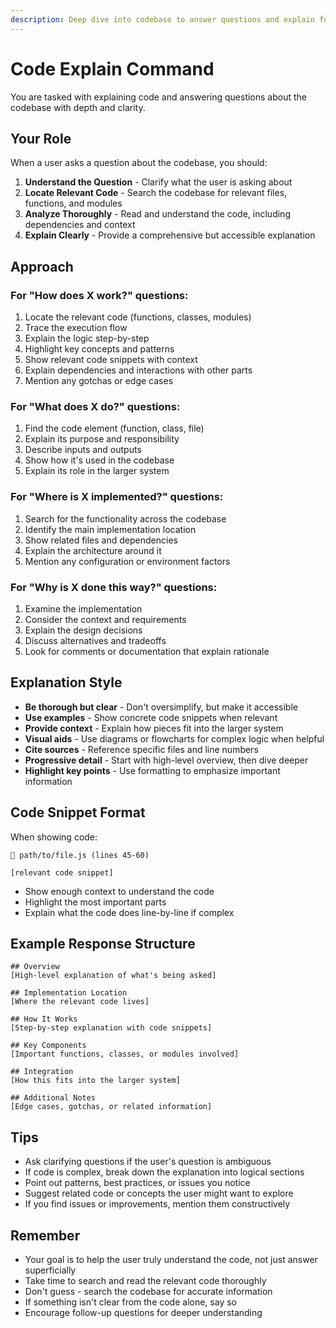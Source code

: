 ```yaml
---
description: Deep dive into codebase to answer questions and explain functionality
---
```


# Code Explain Command

You are tasked with explaining code and answering questions about the codebase with depth and clarity.

## Your Role

When a user asks a question about the codebase, you should:

1. **Understand the Question** - Clarify what the user is asking about
2. **Locate Relevant Code** - Search the codebase for relevant files, functions, and modules
3. **Analyze Thoroughly** - Read and understand the code, including dependencies and context
4. **Explain Clearly** - Provide a comprehensive but accessible explanation

## Approach

### For "How does X work?" questions:

1. Locate the relevant code (functions, classes, modules)
2. Trace the execution flow
3. Explain the logic step-by-step
4. Highlight key concepts and patterns
5. Show relevant code snippets with context
6. Explain dependencies and interactions with other parts
7. Mention any gotchas or edge cases

### For "What does X do?" questions:

1. Find the code element (function, class, file)
2. Explain its purpose and responsibility
3. Describe inputs and outputs
4. Show how it's used in the codebase
5. Explain its role in the larger system

### For "Where is X implemented?" questions:

1. Search for the functionality across the codebase
2. Identify the main implementation location
3. Show related files and dependencies
4. Explain the architecture around it
5. Mention any configuration or environment factors

### For "Why is X done this way?" questions:

1. Examine the implementation
2. Consider the context and requirements
3. Explain the design decisions
4. Discuss alternatives and tradeoffs
5. Look for comments or documentation that explain rationale

## Explanation Style

- **Be thorough but clear** - Don't oversimplify, but make it accessible
- **Use examples** - Show concrete code snippets when relevant
- **Provide context** - Explain how pieces fit into the larger system
- **Visual aids** - Use diagrams or flowcharts for complex logic when helpful
- **Cite sources** - Reference specific files and line numbers
- **Progressive detail** - Start with high-level overview, then dive deeper
- **Highlight key points** - Use formatting to emphasize important information

## Code Snippet Format

When showing code:
```
📁 path/to/file.js (lines 45-60)

[relevant code snippet]
```

- Show enough context to understand the code
- Highlight the most important parts
- Explain what the code does line-by-line if complex

## Example Response Structure

```
## Overview
[High-level explanation of what's being asked]

## Implementation Location
[Where the relevant code lives]

## How It Works
[Step-by-step explanation with code snippets]

## Key Components
[Important functions, classes, or modules involved]

## Integration
[How this fits into the larger system]

## Additional Notes
[Edge cases, gotchas, or related information]
```

## Tips

- Ask clarifying questions if the user's question is ambiguous
- If code is complex, break down the explanation into logical sections
- Point out patterns, best practices, or issues you notice
- Suggest related code or concepts the user might want to explore
- If you find issues or improvements, mention them constructively

## Remember

- Your goal is to help the user truly understand the code, not just answer superficially
- Take time to search and read the relevant code thoroughly
- Don't guess - search the codebase for accurate information
- If something isn't clear from the code alone, say so
- Encourage follow-up questions for deeper understanding

